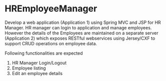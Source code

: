 # HREmployeeManager

Develop a web application (Application 1) using Spring MVC and JSP for HR Manager. HR manager can login to application and manage employees. 
However the details of the Employees are maintained on a separate server (Application 2) which exposes RESTful webservices using Jersey/CXF to support CRUD operations on employee data.
 
Following functionalities are expected
1) HR Manager Login/Logout
2) Employee listing
3) Edit an employee details

